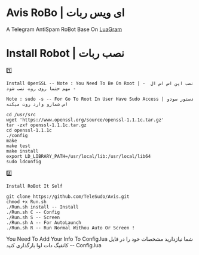 # Avis RoBo | ای ویس ربات

A Telegram AntiSpam RoBot Base On [LuaGram](https://github.com/Luagram/LuagramProject)

# Install Robot | نصب ربات

1️⃣
``` 
Install OpenSSL -- Note : You Need To Be On Root | نصب اپن اس اس ال  -- مهم حتما روی روت نصب شود

Note : sudo -s -- For Go To Root In User Have Sudo Access | دستور سودو اس شمارو وارد روت میکنه

cd /usr/src
wget 'https://www.openssl.org/source/openssl-1.1.1c.tar.gz'
tar -zxf openssl-1.1.1c.tar.gz
cd openssl-1.1.1c
./config
make
make test
make install
export LD_LIBRARY_PATH=/usr/local/lib:/usr/local/lib64
sudo ldconfig
```
2️⃣
```
Install RoBot It Self

git clone https://github.com/TeleSudo/Avis.git
chmod +x Run.sh
./Run.sh install -- Install
./Run.sh C -- Config
./Run.sh S -- Screen
./Run.sh A -- For AutoLaunch
./Run.sh R -- Run Normal Withou Auto Or Screen !
```

You Need To Add Your Info To Config.lua
شما نیازدارید مشخصات خود را در فایل کانفیگ دات لوا بارگذاری کنید -- Config.lua
